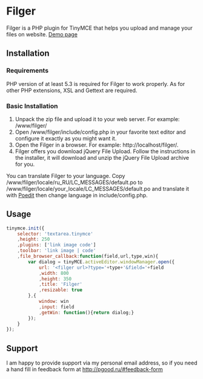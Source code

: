 # Filger
Filger is a PHP plugin for TinyMCE that helps you upload and manage your files on website.  [Demo page](http://pgood.ru/filger/)

## Installation
### Requirements
PHP version of at least 5.3 is required for Filger to work properly. As for other PHP extensions, XSL and Gettext are required.

### Basic Installation
1. Unpack the zip file and upload it to your web server. For example: /www/filger/
2. Open /www/filger/include/config.php in your favorite text editor and configure it exactly as you might want it.
3. Open the Filger in a browser. For example: http://localhost/filger/.
4. Filger offers you download jQuery File Upload. Follow the instructions in the installer, it will download and unzip the jQuery File Upload archive for you.

You can translate Filger to your language. Copy /www/filger/locale/ru_RU/LC_MESSAGES/default.po to /www/filger/locale/your_locale/LC_MESSAGES/default.po and translate it with [Poedit](https://poedit.net/) then change language in include/config.php.

## Usage
```js
tinymce.init({
	selector: 'textarea.tinymce'
	,height: 250
	,plugins: ['link image code']
	,toolbar: 'link image | code'
	,file_browser_callback:function(field,url,type,win){
		var dialog = tinyMCE.activeEditor.windowManager.open({
			url: '<filger url>?type='+type+'&field='+field
			,width: 800
			,height: 350
			,title: 'Filger'
			,resizable: true
		},{
			window: win
			,input: field
			,getWin: function(){return dialog;}
		});
	}
});
```

## Support
I am happy to provide support via my personal email address, so if you need a hand fill in feedback form at http://pgood.ru/#feedback-form